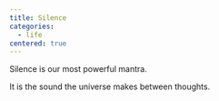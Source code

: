 ```yaml
---
title: Silence
categories:
  - life
centered: true
---
```


Silence
is our most powerful mantra.

It is the sound
the universe makes
between thoughts.
